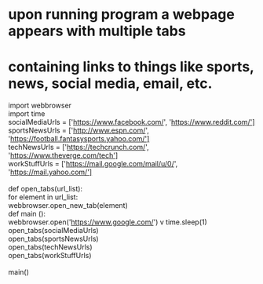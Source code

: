 # upon running program a webpage appears with multiple tabs

# containing links to things like sports, news, social media, email, etc.

import webbrowser <br />
import time <br />
socialMediaUrls = ['https://www.facebook.com/', 'https://www.reddit.com/'] <br />
sportsNewsUrls = ['http://www.espn.com/', 'https://football.fantasysports.yahoo.com/'] <br />
techNewsUrls = ['https://techcrunch.com/', 'https://www.theverge.com/tech'] <br />
workStuffUrls = ['https://mail.google.com/mail/u/0/', 'https://mail.yahoo.com/'] <br />
<br />
def open_tabs(url_list): <br />
    for element in url_list: <br />
        webbrowser.open_new_tab(element) <br />
def main (): <br />
    webbrowser.open('https://www.google.com/') v
    time.sleep(1) <br />
    open_tabs(socialMediaUrls) <br />
    open_tabs(sportsNewsUrls) <br />
    open_tabs(techNewsUrls) <br />
    open_tabs(workStuffUrls) <br />
<br />
main() <br />
